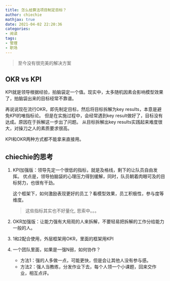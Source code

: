 ```yaml
---
title: 怎么给算法项目制定目标？
author: chiechie
mathjax: true
date: 2021-04-02 22:20:36
categories: 
- 阅读
tags:
- 管理
- 职场
---
```


> 至今没有很完美的解决方案

## OKR vs KPI

KPI就是领导根据经验，拍脑袋定一个值。现实中，太多随机因素会影响模型效果了，拍脑袋出来的目标经常不靠谱。

再说说现在流行OKR，即先制定目标，然后将目标拆解为key results，本意是避免KPI的唯指标论。
但是在实施过程中，会经常遇到key result做好了，目标没有达成。原因在于拆解这一步出了问题。
从目标拆解出key results实践起来难度很大，对操刀之人的素质要求很高。

KPI和OKR两种方式都不能拿来直接用。

## chiechie的思考

1. KPI加强版：领导先定一个很低的指标，就是及格线，剩下的让队员自由发挥。
优点是，领导拍脑袋的心理压力得到缓解，同时，队员朝着肉眼可及的目标努力，也很有干劲。

    这个框架下，如何激励表现更好的员工？看模型效果，员工积极性，参与度等维度。

    > 这些指标其实也不好量化, 思索中。。。
2. OKR加强版：让能力强有大局观的人来拆解，不要轻易把拆解的工作分给能力一般的人。
3. 1和2配合使用，外层框架用OKR，里面的框架用KPI
4. 一个团队里面，如果是一强N弱，如何协作？
   - 方法1：强的人多做一点，可能更快，但是会让其他人没有参与感。
   - 方法2：强人当教练，分发作业下去，每个人领一个小课题，回来交作业，相互点评。
   

